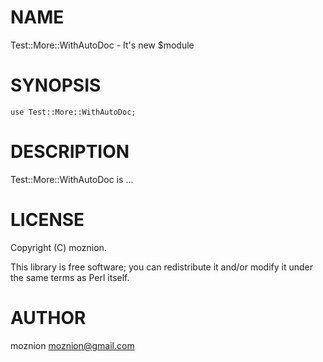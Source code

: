 # NAME

Test::More::WithAutoDoc - It's new $module

# SYNOPSIS

    use Test::More::WithAutoDoc;

# DESCRIPTION

Test::More::WithAutoDoc is ...

# LICENSE

Copyright (C) moznion.

This library is free software; you can redistribute it and/or modify
it under the same terms as Perl itself.

# AUTHOR

moznion <moznion@gmail.com>
